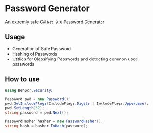 # Password Generator
An extremly safe C# `Net 9.0` Password Generator

## Usage
- Generation of Safe Password
- Hashing of Passwords
- Utitlies for Classifying Passwords and detecting common used passwords

## How to use
```csharp
using BenScr.Security;
```
```csharp
Password pwd = new Password();
pwd.SetIncludeFlags(IncludeFlags.Digits | IncludeFlags.Uppercase);
pwd.SetLength(32);
string password = pwd.Next();

PasswordHasher hasher = new PasswordHasher();
string hash = hasher.ToHash(password);
```

